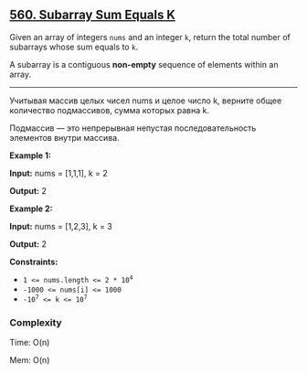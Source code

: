 ## [560. Subarray Sum Equals K](https://leetcode.com/problems/subarray-sum-equals-k/description/)

Given an array of integers `nums` and an integer `k`, return the total number of subarrays whose sum equals to `k`.

A subarray is a contiguous **non-empty** sequence of elements within an array.

____
Учитывая массив целых чисел nums и целое число k, верните общее количество подмассивов, сумма которых равна k.

Подмассив — это непрерывная непустая последовательность элементов внутри массива.

**Example 1:**

**Input:** nums = [1,1,1], k = 2

**Output:** 2

**Example 2:**

**Input:** nums = [1,2,3], k = 3

**Output:** 2

**Constraints:**

*   <code>1 <= nums.length <= 2 * 10<sup>4</sup></code>
*   `-1000 <= nums[i] <= 1000`
*   <code>-10<sup>7</sup> <= k <= 10<sup>7</sup></code>

### Complexity
Time: O(n)

Mem: O(n)
